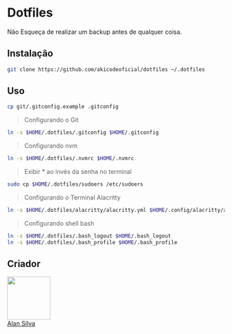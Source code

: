 # Dotfiles

Não Esqueça de realizar um backup antes de qualquer coisa.

## Instalação

```bash
git clone https://github.com/akicodeoficial/dotfiles ~/.dotfiles
```

## Uso

```bash
cp git/.gitconfig.example .gitconfig
```

> Configurando o Git

```bash
ln -s $HOME/.dotfiles/.gitconfig $HOME/.gitconfig
```

> Configurando nvm

```bash
ln -s $HOME/.dotfiles/.nvmrc $HOME/.nvmrc
```

> Exibir * ao invés da senha no terminal

```bash
sudo cp $HOME/.dotfiles/sudoers /etc/sudoers
```

> Configurando o Terminal Alacritty

```bash
ln -s $HOME/.dotfiles/alacritty/alacritty.yml $HOME/.config/alacritty/alacritty.yml
```

> Configurando shell bash

```bash
ln -s $HOME/.dotfiles/.bash_logout $HOME/.bash_logout
ln -s $HOME/.dotfiles/.bash_profile $HOME/.bash_profile
```

## Criador

<div>
  <img src="https://avatars.githubusercontent.com/u/126093767?v=4" width="100" />
  <br />
  <a href="https://github.com/akicodeoficial">Alan Silva</a>
</div>
